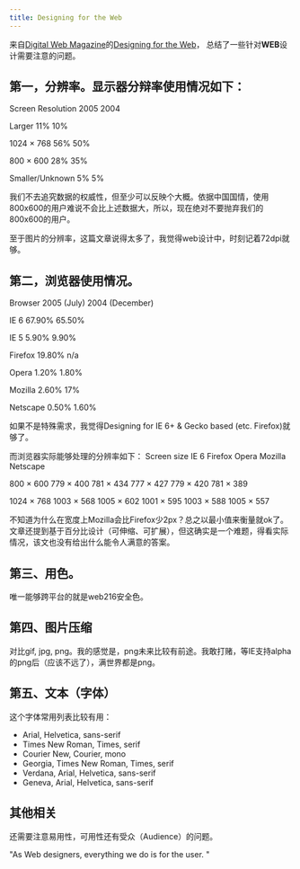 ```yaml
---
title: Designing for the Web
---
```

来自[Digital Web Magazine][0]的[Designing for the Web][1]， 总结了一些针对**WEB**设计需要注意的问题。

## 第一，分辨率。显示器分辩率使用情况如下：
Screen Resolution
2005
2004

Larger
11%
10%

1024 × 768
56%
50%

800 × 600
28%
35%

Smaller/Unknown
5%
5%

我们不去追究数据的权威性，但至少可以反映个大概。依据中国国情，使用800x600的用户难说不会比上述数据大，所以，现在绝对不要抛弃我们的800x600的用户。

至于图片的分辨率，这篇文章说得太多了，我觉得web设计中，时刻记着72dpi就够。

## 第二，浏览器使用情况。
Browser
2005 (July)
2004 (December)

IE 6
67.90%
65.50%

IE 5
5.90%
9.90%

Firefox
19.80%
n/a

Opera
1.20%
1.80%

Mozilla
2.60%
17%

Netscape
0.50%
1.60%

如果不是特殊需求，我觉得Designing for IE 6+ & Gecko based (etc. Firefox)就够了。

而浏览器实际能够处理的分辨率如下：
Screen size
IE 6
Firefox
Opera
Mozilla
Netscape

800 × 600
779 × 400
781 × 434
777 × 427
779 × 420
781 × 389

1024 × 768
1003 × 568
1005 × 602
1001 × 595
1003 × 588
1005 × 557

不知道为什么在宽度上Mozilla会比Firefox少2px？总之以最小值来衡量就ok了。文章还提到基于百分比设计（可伸缩、可扩展），但这确实是一个难题，得看实际情况，该文也没有给出什么能令人满意的答案。

## 第三、用色。

唯一能够跨平台的就是web216安全色。

## 第四、图片压缩

对比gif, jpg, png。我的感觉是，png未来比较有前途。我敢打赌，等IE支持alpha的png后（应该不远了），满世界都是png。

## 第五、文本（字体）

这个字体常用列表比较有用：

* Arial, Helvetica, sans-serif
* Times New Roman, Times, serif
* Courier New, Courier, mono
* Georgia, Times New Roman, Times, serif
* Verdana, Arial, Helvetica, sans-serif
* Geneva, Arial, Helvetica, sans-serif

## 其他相关

还需要注意易用性，可用性还有受众（Audience）的问题。

"As Web designers, everything we do is for the user. "

[0]: http://www.digital-web.com/
[1]: http://www.digital-web.com/articles/designing_for_the_web/